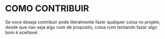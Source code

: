 # COMO CONTRIBUIR
Se voce deseja contribuir pode literalmente fazer qualquer coisa no projeto, desde que nao seja algo ruim de proposito, coisa ruim tentando fazer algo bom é aceitavel
